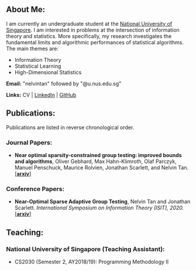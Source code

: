 ## About Me:

I am currently an undergraduate student at the [National University of Singapore](http://www.nus.edu.sg/). I am interested in problems at the intersection of information theory and statistics. More specifically, my research investigates the fundamental limits and algorithmic performances of statistical algorithms. The main themes are:
- Information Theory
- Statistical Learning
- High-Dimensional Statistics

**Email:** "nelvintan" followed by "@u.nus.edu.sg"

**Links:** CV \| [LinkedIn](https://www.linkedin.com/in/nelvin-tan-290377151/) \| [GitHub](https://github.com/nelvintan)

## Publications:

Publications are listed in reverse chronological order. 

### Journal Papers:

- **Near optimal sparsity-constrained group testing: improved bounds and algorithms**, Oliver Gebhard, Max Hahn-Klimroth, Olaf Parczyk, Manuel Penschuck, Maurice Rolvien, Jonathan Scarlett, and Nelvin Tan. \[[**arxiv**](https://arxiv.org/abs/2004.11860)\]

### Conference Papers:

- **Near-Optimal Sparse Adaptive Group Testing**, Nelvin Tan and Jonathan Scarlett. _International Symposium on Information Theory (ISIT), 2020._ \[[**arxiv**](https://arxiv.org/abs/2004.03119v1)\]

## Teaching:

### National University of Singapore (Teaching Assistant):

- CS2030 (Semester 2, AY2018/19): Programming Methodology II
